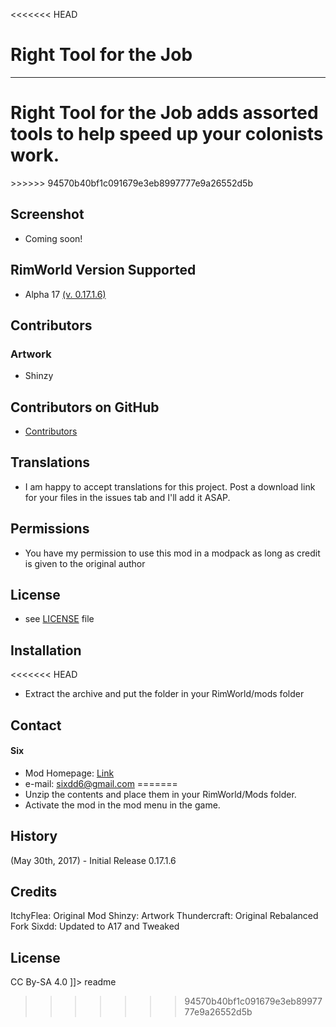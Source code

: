 <<<<<<< HEAD
# Right Tool for the Job
---------------------------------
Right Tool for the Job adds assorted tools to help speed up your colonists work.
=======
<snippet>
  <content><![CDATA[
##  ~Right Tool For The Job: Rebalanced~
>>>>>>> 94570b40bf1c091679e3eb8997777e9a26552d5b

## Screenshot
- Coming soon!

## RimWorld Version Supported
- Alpha 17 [(v. 0.17.1.6)](https://github.com/Sixdd6/Right-Tool-for-the-Job-Rebalanced/files/1039005/Right-Tool-for-the-Job-Rebalanced.zip)

## Contributors
### Artwork
- Shinzy

## Contributors on GitHub
- [Contributors](https://github.com/Sixdd6/Right-Tool-for-the-Job-Rebalanced/graphs/contributors)

## Translations
- I am happy to accept translations for this project. Post a download link for your files in the issues tab and I'll add it ASAP.

## Permissions
- You have my permission to use this mod in a modpack as long as credit is given to the original author

## License 
- see [LICENSE](https://github.com/Sixdd6/Right-Tool-for-the-Job-Rebalanced/blob/master/LICENSE.md) file

## Installation
<<<<<<< HEAD
- Extract the archive and put the folder in your RimWorld/mods folder

## Contact
#### Six
- Mod Homepage: [Link](https://ludeon.com/forums/index.php?topic=33092.0)
- e-mail: [sixdd6@gmail.com](sixdd6@gmail.com)
=======
- Unzip the contents and place them in your RimWorld/Mods folder.
- Activate the mod in the mod menu in the game.

## History
(May 30th, 2017) - Initial Release 0.17.1.6

## Credits
ItchyFlea: Original Mod
Shinzy: Artwork
Thundercraft: Original Rebalanced Fork
Sixdd: Updated to A17 and Tweaked

## License
CC By-SA 4.0
]]></content>
  <tabTrigger>readme</tabTrigger>
</snippet>
>>>>>>> 94570b40bf1c091679e3eb8997777e9a26552d5b
